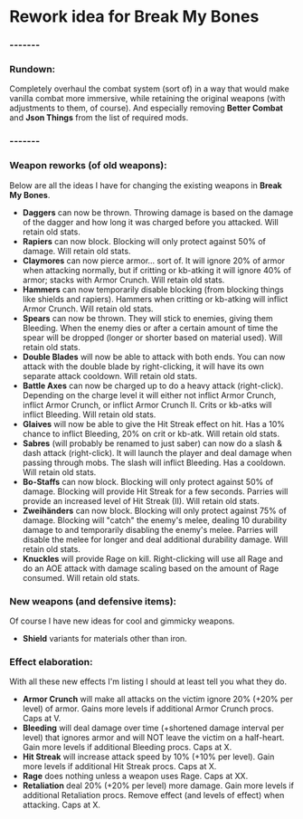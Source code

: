 # Rework idea for __Break My Bones__
### -------
### Rundown:
Completely overhaul the combat system (sort of) in a way that would make vanilla combat more immersive, while retaining the original weapons (with adjustments to them, of course). And especially removing __Better Combat__ and __Json Things__ from the list of required mods.
### -------
### Weapon reworks (of old weapons):
Below are all the ideas I have for changing the existing weapons in __Break My Bones__.
- **Daggers** can now be thrown. Throwing damage is based on the damage of the dagger and how long it was charged before you attacked. Will retain old stats.
- **Rapiers** can now block. Blocking will only protect against 50% of damage. Will retain old stats.
- **Claymores** can now pierce armor... sort of. It will ignore 20% of armor when attacking normally, but if critting or kb-atking it will ignore 40% of armor; stacks with Armor Crunch. Will retain old stats.
- **Hammers** can now temporarily disable blocking (from blocking things like shields and rapiers). Hammers when critting or kb-atking will inflict Armor Crunch. Will retain old stats.
- **Spears** can now be thrown. They will stick to enemies, giving them Bleeding. When the enemy dies or after a certain amount of time the spear will be dropped (longer or shorter based on material used). Will retain old stats.
- **Double Blades** will now be able to attack with both ends. You can now attack with the double blade by right-clicking, it will have its own separate attack cooldown. Will retain old stats.
- **Battle Axes** can now be charged up to do a heavy attack (right-click). Depending on the charge level it will either not inflict Armor Crunch, inflict Armor Crunch, or inflict Armor Crunch II. Crits or kb-atks will inflict Bleeding. Will retain old stats.
- **Glaives** will now be able to give the Hit Streak effect on hit. Has a 10% chance to inflict Bleeding, 20% on crit or kb-atk. Will retain old stats.
- **Sabres** (will probably be renamed to just saber) can now do a slash & dash attack (right-click). It will launch the player and deal damage when passing through mobs. The slash will inflict Bleeding. Has a cooldown. Will retain old stats.
- **Bo-Staffs** can now block. Blocking will only protect against 50% of damage. Blocking will provide Hit Streak for a few seconds. Parries will provide an increased level of Hit Streak (II). Will retain old stats.
- **Zweihänders** can now block. Blocking will only protect against 75% of damage. Blocking will "catch" the enemy's melee, dealing 10 durability damage to and temporarily disabling the enemy's melee. Parries will disable the melee for longer and deal additional durability damage. Will retain old stats.
- **Knuckles** will provide Rage on kill. Right-clicking will use all Rage and do an AOE attack with damage scaling based on the amount of Rage consumed. Will retain old stats.
### New weapons (and defensive items):
Of course I have new ideas for cool and gimmicky weapons.
- **Shield** variants for materials other than iron.
### Effect elaboration: 
With all these new effects I'm listing I should at least tell you what they do.
- **Armor Crunch** will make all attacks on the victim ignore 20% (+20% per level) of armor. Gains more levels if additional Armor Crunch procs. Caps at V.
- **Bleeding** will deal damage over time (+shortened damage interval per level) that ignores armor and will NOT leave the victim on a half-heart. Gain more levels if additional Bleeding procs. Caps at X.
- **Hit Streak** will increase attack speed by 10% (+10% per level). Gain more levels if additional Hit Streak procs. Caps at X.
- **Rage** does nothing unless a weapon uses Rage. Caps at XX.
- **Retaliation** deal 20% (+20% per level) more damage. Gain more levels if additional Retaliation procs. Remove effect (and levels of effect) when attacking. Caps at X.
